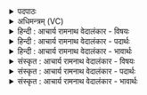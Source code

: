 <details><summary>पदपाठः</summary>

साह्वा꣢न्। वि꣡श्वाः꣢꣯। अ꣣भियु꣡जः꣢। अ꣣भि। यु꣡जः꣢꣯। क्र꣡तुः꣢꣯। दे꣣वा꣡ना꣢म्। अ꣡मृ꣢꣯क्तः। अ। मृ꣣क्तः। अग्निः꣢। तु꣣वि꣡श्र꣢वस्तमः। तु꣣वि꣢। श्र꣣वस्तमः। १५५८।
</details>

<details><summary>अधिमन्त्रम् (VC)</summary>

- अग्निः
- विश्वामित्रो गाथिनः
- गायत्री
- षड्जः
</details>

<details><summary>हिन्दी : आचार्य रामनाथ वेदालंकार - विषयः</summary>

अगले मन्त्र में परमात्मा के गुण वर्णित हैं।
</details>

<details><summary>हिन्दी : आचार्य रामनाथ वेदालंकार - पदार्थः</summary>

पदार्थान्वयभाषाः -  (विश्वाः अभियुजः) सब आक्रमणकारी काम,क्रोध आदियों को (साह्वान्) अपने बल से तिरस्कृत करता हुआ, (देवानाम्) दिव्य गुणों का (क्रतुः) उत्पादक, (अमृक्तः) किसी से शुद्ध न किया गया अर्थात् स्वतः शुद्ध (अग्निः) तेजस्वी परमेश्वर (तुविश्रवस्तमः) बहुत अधिक यशस्वी है ॥३॥
</details>

<details><summary>हिन्दी : आचार्य रामनाथ वेदालंकार - भावार्थः</summary>

भावार्थभाषाः -  अनन्त गुणों से युक्त होने के कारण जगदीश्वर की कीर्ति सबसे अधिक बढ़ी हुई है ॥३॥
</details>

<details><summary>संस्कृत : आचार्य रामनाथ वेदालंकार - विषयः</summary>

अथ परमात्मनो गुणान् वर्णयति।
</details>

<details><summary>संस्कृत : आचार्य रामनाथ वेदालंकार - पदार्थः</summary>

पदार्थान्वयभाषाः -  (विश्वाः अभियुजः) सर्वान् आक्रान्तॄन् कामक्रोधादीन् (साह्वान्) स्वबलेन तिरस्कुर्वाणः।[दाश्वान् साह्वान् मीढ्वांश्च। अ० ६।१।१२ इति क्वस्वन्तो निपातः।] (देवानाम्) दिव्यगुणानाम् (क्रतुः) कर्ता, (अमृक्तः)न केनापि शोधितः,प्रत्युत स्वतः शुद्धः।[न मृक्तः अमृक्तः। मृजू शौचालङ्कारयोः,निष्ठा।] (अग्निः) तेजस्वी परमेश्वरः (तुविश्रवस्तमः) बहुयशस्तमो वर्तते।[तुवि बहु श्रवः कीर्तिर्विद्यतेऽस्य स तुविश्रवाः,अतिशयेन तुविश्रवाः तुविश्रवस्तमः। तुवि बहुनाम। निघं० ३।१। श्रवः श्रवणीयं यशः। निरु० ११।७]॥३॥२
</details>

<details><summary>संस्कृत : आचार्य रामनाथ वेदालंकार - भावार्थः</summary>

भावार्थभाषाः -  अनन्तगुणसमन्वितत्वाज्जगदीश्वरस्य कीर्तिः सर्वातिशायिनी वर्तते ॥३॥
</details>